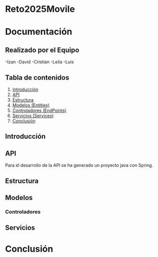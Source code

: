 # Reto2025Movile

# Documentación 

## Realizado por el Equipo 
-Izan
-David
-Cristian
-Leila 
-Luis



## Tabla de contenidos

1. [Introducción](#introducción)
2. [API](#api)
3. [Estructura ](#Estructura)
4. [Modelos (Entities)](#Modelos)
5. [Controladores (EndPoints)](#Controladores)
6. [Servicios (Services)](#servicios)
7. [Conclusión](#conclusión)

## Introducción


## API
Para el desarrollo de la API se ha generado un proyecto java con Spring.  

## Estructura

## Modelos

### Controladores

## Servicios

# Conclusión



